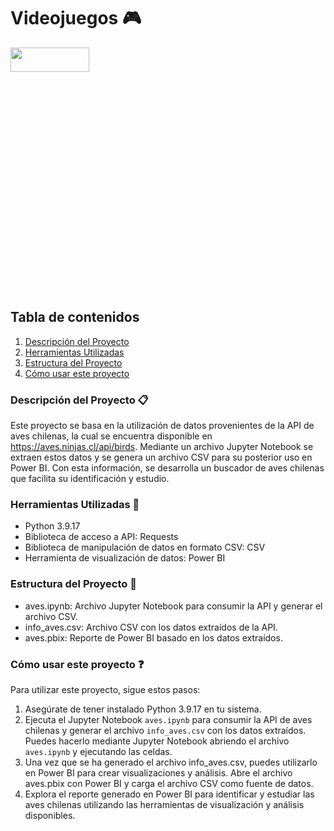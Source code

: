 # Videojuegos 🎮

<img src="https://tecolotito.elsiglodetorreon.com.mx/i/2023/04/1676517.jpeg" width='50%' height='10%'>


## Tabla de contenidos

1. [Descripción del Proyecto](#descripción-del-proyecto-clipboard)
2. [Herramientas Utilizadas](#herramientas-utilizadas-wrench)
3. [Estructura del Proyecto](#estructura-del-proyecto-open_file_folder)
4. [Cómo usar este proyecto](#cómo-usar-este-proyecto-question)


### Descripción del Proyecto :clipboard:
Este proyecto se basa en la utilización de datos provenientes de la API de aves chilenas, la cual se encuentra disponible en https://aves.ninjas.cl/api/birds. Mediante un archivo Jupyter Notebook se extraen estos datos y se genera un archivo CSV para su posterior uso en Power BI. Con esta información, se desarrolla un buscador de aves chilenas que facilita su identificación y estudio.


### Herramientas Utilizadas :wrench:
- Python 3.9.17
- Biblioteca de acceso a API: Requests
- Biblioteca de manipulación de datos en formato CSV: CSV
- Herramienta de visualización de datos: Power BI
  
### Estructura del Proyecto :open_file_folder:
- aves.ipynb: Archivo Jupyter Notebook para consumir la API y generar el archivo CSV.
- info_aves.csv: Archivo CSV con los datos extraídos de la API.
- aves.pbix: Reporte de Power BI basado en los datos extraídos.
  

### Cómo usar este proyecto :question:
Para utilizar este proyecto, sigue estos pasos:
1. Asegúrate de tener instalado Python 3.9.17 en tu sistema.
2. Ejecuta el Jupyter Notebook `aves.ipynb` para consumir la API de aves chilenas y generar el archivo `info_aves.csv` con los datos extraídos. Puedes hacerlo mediante Jupyter Notebook abriendo el archivo `aves.ipynb` y ejecutando las celdas.
3. Una vez que se ha generado el archivo info_aves.csv, puedes utilizarlo en Power BI para crear visualizaciones y análisis. Abre el archivo aves.pbix con Power BI y carga el archivo CSV como fuente de datos.
4. Explora el reporte generado en Power BI para identificar y estudiar las aves chilenas utilizando las herramientas de visualización y análisis disponibles.

